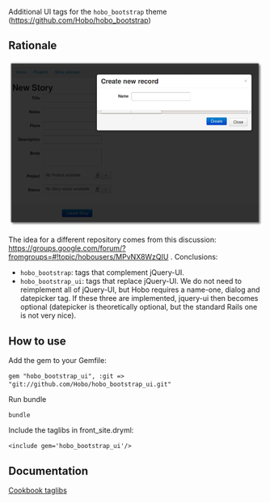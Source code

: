 Additional UI tags for the `hobo_bootstrap` theme (https://github.com/Hobo/hobo_bootstrap)

## Rationale

[![select_one_or_new][1]][1]

The idea for a different repository comes from this discussion: https://groups.google.com/forum/?fromgroups=#!topic/hobousers/MPvNX8WzQIU . Conclusions:
* `hobo_bootstrap`: tags that complement jQuery-UI.
* `hobo_bootstrap_ui`: tags that replace jQuery-UI. We do not need to reimplement all
of jQuery-UI, but Hobo requires a name-one, dialog and datepicker tag. If these three are implemented, jquery-ui then becomes optional (datepicker is theoretically optional, but the standard Rails one is not very nice).


## How to use

Add the gem to your Gemfile:

    gem "hobo_bootstrap_ui", :git => "git://github.com/Hobo/hobo_bootstrap_ui.git"

Run bundle

    bundle

Include the taglibs in front_site.dryml:

    <include gem='hobo_bootstrap_ui'/>

## Documentation

[Cookbook taglibs](http://cookbook.hobocentral.net/api_plugins/hobo_bootstrap_ui)

  [1]: https://github.com/Hobo/hobo_bootstrap_ui/raw/master/screenshots/select_one_or_new.png

